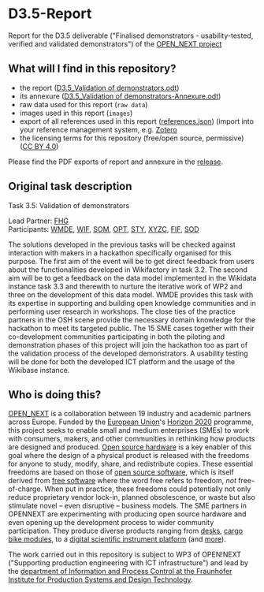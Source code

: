 # D3.5-Report

Report for the D3.5 deliverable ("Finalised demonstrators - usability-tested, verified and validated demonstrators") of the [OPEN_NEXT project](https://opennext.eu/)

## What will I find in this repository?

- the report ([D3.5_Validation of demonstrators.odt](D3.5_Validation%20of%20demonstrators.odt))
- its annexure ([D3.5_Validation of demonstrators-Annexure.odt](D3.5_Validation%20of%20demonstrators-Annexure.odt))
- raw data used for this report (`raw data`)
- images used in this report (`images`)
- export of all references used in this report ([references.json](references.json)) (import into your reference management system, e.g. [Zotero](https://www.zotero.org/)
- the licensing terms for this repository (free/open source, permissive) ([CC BY 4.0](LICENSE))

Please find the PDF exports of report and annexure in the [release](https://github.com/OPEN-NEXT/D3.5-Report/releases/tag/v1.0.0).

## Original task description

Task 3.5: Validation of demonstrators

Lead Partner: [FHG](https://www.ipk.fraunhofer.de/)\
Participants: [WMDE](https://www.ipk.fraunhofer.de), [WIF](https://wikifactory.com/), [SOM](https://sonomotors.com/), [OPT](https://www.opentec.com/), [STY](https://stykka.com/), [XYZC](http://www.xyzcargo.com/), [FIF](http://www.fictionfactory.nl/), [SOD](http://www.sodaq.com/)

The solutions developed in the previous tasks will be checked against interaction with makers in a hackathon
specifically organised for this purpose. The first aim of the event will be to get direct feedback from users
about the functionalities developed in Wikifactory in task 3.2. The second aim will be to get a feedback on the
data model implemented in the Wikidata instance task 3.3 and therewith to nurture the iterative work of WP2
and three on the development of this data model. WMDE provides this task with its expertise in supporting
and building open knowledge communities and in performing user research in workshops. The close ties of
the practice partners in the OSH scene provide the necessary domain knowledge for the hackathon to meet its
targeted public. The 15 SME cases together with their co-development communities participating in both the
piloting and demonstration phases of this project will join the hackathon too as part of the validation process
of the developed demonstrators. A usability testing will be done for both the developed ICT platform and the
usage of the Wikibase instance.

## Who is doing this?

[OPEN_NEXT](https://opennext.eu/) is a collaboration
between 19 industry and academic partners
across Europe.
Funded by the [European Union](https://europa.eu/)'s
[Horizon 2020](https://ec.europa.eu/programmes/horizon2020/) programme,
this project seeks to enable small and medium enterprises (SMEs)
to work with consumers, makers, and other communities in rethinking
how products are designed and produced.
[Open source hardware](https://www.oshwa.org/definition/)
is a key enabler of this goal
where the design of a physical product is released with the freedoms
for anyone to study, modify, share, and redistribute copies.
These essential freedoms are based on those of [open source software](https://opensource.org/osd),
which is itself derived from [free software](https://www.gnu.org/philosophy/free-sw.en.html)
where the word free refers to freedom, *not* free-of-charge.
When put in practice,
these freedoms could potentially not only reduce proprietary vendor lock-in,
planned obsolescence, or waste but also stimulate novel –
even disruptive – business models.
The SME partners in OPENNEXT are experimenting
with producing open source hardware and even opening up the development process
to wider community participation.
They produce diverse products ranging from [desks](https://stykka.com/),
[cargo bike modules](http://www.xyzcargo.com/),
to a [digital scientific instrument platform](https://pslab.io/)
(and [more](https://opennext.eu/project-team/#sme)).

The work carried out in this repository is subject to WP3 of OPEN!NEXT
("Supporting production engineering with ICT infrastructure")
and lead by the [department of Information and Process Control
at the Fraunhofer Institute for Production Systems and Design Technology](https://www.ipk.fraunhofer.de/en/about-us/organization/virtual-product-creation.html).
